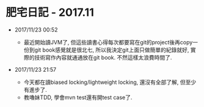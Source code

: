 # 肥宅日記 - 2017.11

* 2017/11/23 00:52
	* 最近開始讀JVM了, 但這些讀書心得每次都要寫在git的project後再copy一份到git book感覺就是很北七, 所以我決定git上面只做簡單的紀錄就好, 實際的技術寫作內容就通通放在git book. 不然這樣太浪費時間了.

* 2017/11/23 21:57
    * 今天都在讀biased locking/lightweight locking, 還沒有全部了解, 但至少有進步了.
    * 教嚕妹TDD, 學會mvn test還有開test case了.
